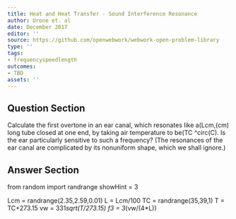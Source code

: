 ```yaml
---
title: Heat and Heat Transfer - Sound Interference Resonance
author: Urone et. al
date: December 2017
editor: ''
source: https://github.com/openwebwork/webwork-open-problem-library
type: ''
tags:
- frequencyspeedlength
outcomes:
- TBD
assets: ''
---
```


## Question Section 

Calculate the first overtone in an ear canal, which resonates like a(Lcm,(cm) long tube closed at one end, by taking air temperature to be(TC ^circ(C). Is the ear particularly sensitive to such a frequency? (The resonances of the ear canal are complicated by its nonuniform shape, which we shall ignore.)


## Answer Section

from random import randrange
showHint = 3

Lcm = randrange(2.35,2.59,0.01)
L = Lcm/100
TC = randrange(35,39,1)
T = TC+273.15
vw = 331*sqrt(T/273.15)
f3 = 3*(vw/(4*L))